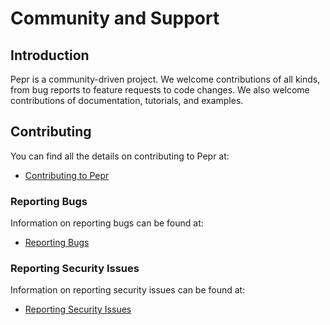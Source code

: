 # Community and Support

## Introduction

Pepr is a community-driven project. We welcome contributions of all kinds, from bug reports to feature requests to code changes. We also welcome contributions of documentation, tutorials, and examples.

## Contributing

You can find all the details on contributing to Pepr at:

* [Contributing to Pepr](/contribute/contributor-guide)

### Reporting Bugs

Information on reporting bugs can be found at:

* [Reporting Bugs](/community/SUPPORT.md)

### Reporting Security Issues

Information on reporting security issues can be found at:

* [Reporting Security Issues](/community/SECURITY.md)
